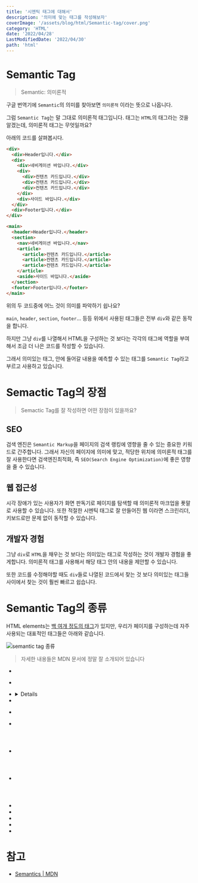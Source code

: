 ```yaml
---
title: '시멘틱 태그에 대해서'
description: '의미에 맞는 태그를 작성해보자'
coverImage: '/assets/blog/html/Semantic-tag/cover.png'
category: 'HTML'
date: '2022/04/28'
LastModifiedDate: '2022/04/30'
path: 'html'
---
```


# Semantic Tag

> Semantic: 의미론적

구글 번역기에 `Semantic`의 의미를 찾아보면 `의미론적` 이라는 뜻으로 나옵니다.

그럼 `Semantic Tag`는 말 그대로 의미론적 태그입니다.
태그는 `HTML`의 태그라는 것을 알겠는데, 의미론적 태그는 무엇일까요?

아래의 코드를 살펴봅시다.

```html
<div>
  <div>Header입니다.</div>
  <div>
    <div>네비게이션 바입니다.</div>
    <div>
      <div>컨텐츠 카드입니다.</div>
      <div>컨텐츠 카드입니다.</div>
      <div>컨텐츠 카드입니다.</div>
    </div>
    <div>사이드 바입니다.</div>
  </div>
  <div>Footer입니다.</div>
</div>
```

```html
<main>
  <header>Header입니다.</header>
  <section>
    <nav>네비게이션 바입니다.</nav>
    <article>
      <article>컨텐츠 카드입니다.</article>
      <article>컨텐츠 카드입니다.</article>
      <article>컨텐츠 카드입니다.</article>
    </article>
    <aside>사이드 바입니다.</aside>
  </section>
  <footer>Footer입니다.</footer>
</main>
```

위의 두 코드중에 어느 것이 의미를 파악하기 쉽나요?

`main`, `header`, `section`, `footer`... 등등 위에서 사용된 태그들은 전부 `div`와 같은 동작을 합니다.

하지만 그냥 `div`를 나열해서 HTML을 구성하는 것 보다는 각각의 태그에 역할을 부여해서 조금 더 나은 코드를 작성할 수 있습니다.

그래서 의미있는 태그, 안에 들어갈 내용을 예측할 수 있는 태그를 `Semantic Tag`라고 부르고 사용하고 있습니다.

# Semactic Tag의 장점

> Semactic Tag를 잘 작성하면 어떤 장점이 있을까요?

## SEO

검색 엔진은 `Semantic Markup`을 페이지의 검색 랭킹에 영향을 줄 수 있는 중요한 키워드로 간주합니다. 그래서 자신의 페이지에 의미에 맞고, 적당한 위치에 의미론적 태그를 잘 사용한다면 검색엔진최적화, 즉 `SEO(Search Engine Optimization)`에 좋은 영향을 줄 수 있습니다.

## 웹 접근성

시각 장애가 있는 사용자가 화면 판독기로 페이지를 탐색할 때 의미론적 마크업을 푯말로 사용할 수 있습니다.
또한 적절한 시멘틱 태그로 잘 만들어진 웹 이라면 스크린리더, 키보드로만 문제 없이 동작할 수 있습니다.

## 개발자 경험

그냥 `div`로 `HTML`을 채우는 것 보다는 의미있는 태그로 작성하는 것이 개발자 경험을 좋게합니다. 의미론적 태그를 사용해서 해당 태그 안의 내용을 제안할 수 있습니다.

또한 코드를 수정해야할 때도 `div`들로 나열된 코드에서 찾는 것 보다 의미있는 태그들 사이에서 찾는 것이 훨씬 빠르고 쉽습니다.

# Semantic Tag의 종류

HTML elements는 [백 여개 정도의 태그](https://developer.mozilla.org/en-US/docs/Web/HTML/Element)가 있지만, 우리가 페이지를 구성하는데 자주 사용되는 대표적인 태그들은 아래와 같습니다.

![semantic tag 종류](/assets/blog/html/Semantic-tag/1.png)

> 자세한 내용들은 MDN 문서에 정말 잘 소개되어 있습니다

- [<article>](https://developer.mozilla.org/ko/docs/Web/HTML/Element/article)
- [<aside>](https://developer.mozilla.org/ko/docs/Web/HTML/Element/aside)
- [<details>](https://developer.mozilla.org/ko/docs/Web/HTML/Element/details)
- [<figcaption>](https://developer.mozilla.org/ko/docs/Web/HTML/Element/figcaption)
- [<figure>](https://developer.mozilla.org/ko/docs/Web/HTML/Element/figure)
- [<footer>](https://developer.mozilla.org/ko/docs/Web/HTML/Element/footer)
- [<header>](https://developer.mozilla.org/ko/docs/Web/HTML/Element/header)
- [<main>](https://developer.mozilla.org/ko/docs/Web/HTML/Element/main)
- [<mark>](https://developer.mozilla.org/ko/docs/Web/HTML/Element/mark)
- [<nav>](https://developer.mozilla.org/ko/docs/Web/HTML/Element/nav)
- [<section>](https://developer.mozilla.org/ko/docs/Web/HTML/Element/section)
- [<summary>](https://developer.mozilla.org/ko/docs/Web/HTML/Element/summary)
- [<time>](https://developer.mozilla.org/ko/docs/Web/HTML/Element/time)

# 참고

- [Semantics | MDN](https://developer.mozilla.org/ko/docs/Glossary/Semantics)
